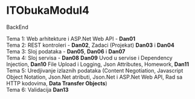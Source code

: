 # ITObukaModul4
BackEnd

Tema 1: Web arhitekture i ASP.Net Web API - **Dan01**  
Tema 2: REST kontroleri - **Dan02**, Zadaci (Projekat) **Dan03** i **Dan04**  
Tema 3: Sloj podataka - **Dan05**, **Dan06** i **Dan07**  
Tema 4: Sloj servisa - **Dan08** **Dan09** Uvod u servise i Dependency Injection, **Dan10** File Upload i Logging, Json Attributes, Homework, **Dan11**  
Tema 5: Uredjivanje izlaznih podataka (Content Negotiation, Javascript Object Notation, Json.Net atributi, Json.Net i ASP.Net Web API, Rad sa HTTP kodovima, **Data Transfer Objects**)   
Tema 6: Validacija **Dan13**
